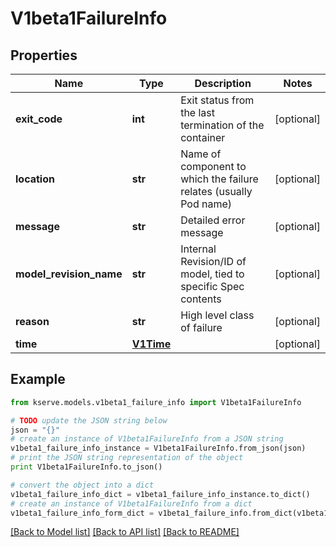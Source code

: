 # V1beta1FailureInfo


## Properties

Name | Type | Description | Notes
------------ | ------------- | ------------- | -------------
**exit_code** | **int** | Exit status from the last termination of the container | [optional] 
**location** | **str** | Name of component to which the failure relates (usually Pod name) | [optional] 
**message** | **str** | Detailed error message | [optional] 
**model_revision_name** | **str** | Internal Revision/ID of model, tied to specific Spec contents | [optional] 
**reason** | **str** | High level class of failure | [optional] 
**time** | [**V1Time**](V1Time.md) |  | [optional] 

## Example

```python
from kserve.models.v1beta1_failure_info import V1beta1FailureInfo

# TODO update the JSON string below
json = "{}"
# create an instance of V1beta1FailureInfo from a JSON string
v1beta1_failure_info_instance = V1beta1FailureInfo.from_json(json)
# print the JSON string representation of the object
print V1beta1FailureInfo.to_json()

# convert the object into a dict
v1beta1_failure_info_dict = v1beta1_failure_info_instance.to_dict()
# create an instance of V1beta1FailureInfo from a dict
v1beta1_failure_info_form_dict = v1beta1_failure_info.from_dict(v1beta1_failure_info_dict)
```
[[Back to Model list]](../README.md#documentation-for-models) [[Back to API list]](../README.md#documentation-for-api-endpoints) [[Back to README]](../README.md)


